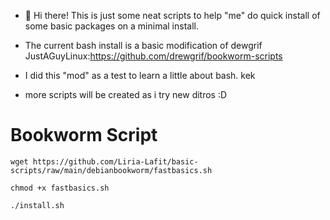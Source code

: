 - 👋 Hi there!
This is just some neat scripts to help "me" do quick install of some basic packages on a minimal install.

- The current bash install is a basic modification of dewgrif JustAGuyLinux:https://github.com/drewgrif/bookworm-scripts

- I did this "mod" as a test to learn a little about bash. kek
- more scripts will be created as i try new ditros :D
# Bookworm Script
```
wget https://github.com/Liria-Lafit/basic-scripts/raw/main/debianbookworm/fastbasics.sh

chmod +x fastbasics.sh

./install.sh
```
